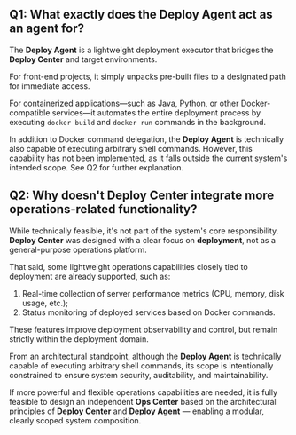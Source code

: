 ## Q1: What exactly does the Deploy Agent act as an agent for?

The **Deploy Agent** is a lightweight deployment executor that bridges the **Deploy Center** and target environments.

For front-end projects, it simply unpacks pre-built files to a designated path for immediate access.

For containerized applications—such as Java, Python, or other Docker-compatible services—it automates the entire deployment process by executing `docker build` and `docker run` commands in the background.

In addition to Docker command delegation, the **Deploy Agent** is technically also capable of executing arbitrary shell commands. However, this capability has not been implemented, as it falls outside the current system's intended scope. See Q2 for further explanation.

## Q2: Why doesn't Deploy Center integrate more operations-related functionality?

While technically feasible, it's not part of the system's core responsibility. **Deploy Center** was designed with a clear focus on **deployment**, not as a general-purpose operations platform.

That said, some lightweight operations capabilities closely tied to deployment are already supported, such as:

1. Real-time collection of server performance metrics (CPU, memory, disk usage, etc.);
2. Status monitoring of deployed services based on Docker commands.

These features improve deployment observability and control, but remain strictly within the deployment domain.

From an architectural standpoint, although the **Deploy Agent** is technically capable of executing arbitrary shell commands, its scope is intentionally constrained to ensure system security, auditability, and maintainability.

If more powerful and flexible operations capabilities are needed, it is fully feasible to design an independent **Ops Center** based on the architectural principles of **Deploy Center** and **Deploy Agent** — enabling a modular, clearly scoped system composition.
